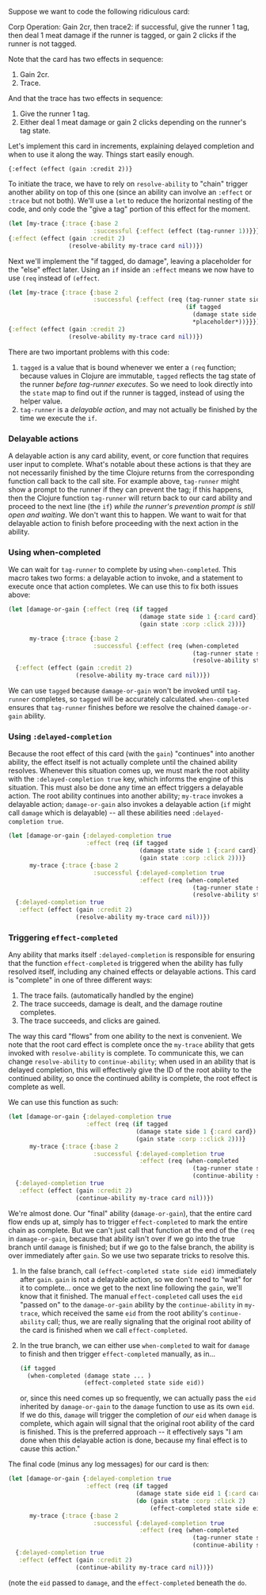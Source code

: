 Suppose we want to code the following ridiculous card:

Corp Operation: Gain 2cr, then trace2: if successful, give the runner 1 tag, then deal 1 meat damage if the runner is tagged, or gain 2 clicks if the runner is not tagged. 

Note that the card has two effects in sequence:

1. Gain 2cr.
2. Trace.

And that the trace has two effects in sequence:

1. Give the runner 1 tag.
2. Either deal 1 meat damage or gain 2 clicks depending on the runner's tag state.

Let's implement this card in increments, explaining delayed completion and when to use it along the way. Things start easily enough.

```
{:effect (effect (gain :credit 2))}
```

To initiate the trace, we have to rely on `resolve-ability` to "chain" trigger another ability on top of this one (since an ability can involve an `:effect` or `:trace` but not both). We'll use a `let` to reduce the horizontal nesting of the code, and only code the "give a tag" portion of this effect for the moment.

```clojure
(let [my-trace {:trace {:base 2
                        :successful {:effect (effect (tag-runner 1))}}}]
{:effect (effect (gain :credit 2)
                 (resolve-ability my-trace card nil))})
```

Next we'll implement the "if tagged, do damage", leaving a placeholder for the "else" effect later. Using an `if` inside an `:effect` means we now have to use `(req` instead of `(effect`.

```clojure
(let [my-trace {:trace {:base 2
                        :successful {:effect (req (tag-runner state side 1)
                                                  (if tagged
                                                    (damage state side 1 {:card card})
                                                    *placeholder*))}}}]
{:effect (effect (gain :credit 2)
                 (resolve-ability my-trace card nil))})
```

There are two important problems with this code:

1. `tagged` is a value that is bound whenever we enter a `(req` function; because values in Clojure are immutable, `tagged` reflects the tag state of the runner _before tag-runner executes_. So we need to look directly into the `state` map to find out if the runner is tagged, instead of using the helper value.
2. `tag-runner` is a _delayable action_, and may not actually be finished by the time we execute the `if`.

### Delayable actions

A delayable action is any card ability, event, or core function that requires user input to complete. What's notable about these actions is that they are not necessarily finished by the time Clojure returns from the corresponding function call back to the call site. For example above, `tag-runner` might show a prompt to the runner if they can prevent the tag; if this happens, then the Clojure function `tag-runner` will return back to our card ability and proceed to the next line (the `if`) _while the runner's prevention prompt is still open and waiting_. We don't want this to happen. We want to wait for that delayable action to finish before proceeding with the next action in the ability.

### Using when-completed

We can wait for `tag-runner` to complete by using `when-completed`. This macro takes two forms: a delayable action to invoke, and a statement to execute once that action completes. We can use this to fix both issues above:

```clojure
(let [damage-or-gain {:effect (req (if tagged
                                     (damage state side 1 {:card card})
                                     (gain state :corp :click 2)))}

      my-trace {:trace {:base 2
                        :successful {:effect (req (when-completed 
                                                    (tag-runner state side 1)
                                                    (resolve-ability state side damage-or-gain card nil)))}}}]
  {:effect (effect (gain :credit 2)
                   (resolve-ability my-trace card nil))})
```

We can use `tagged` because `damage-or-gain` won't be invoked until `tag-runner` completes, so `tagged` will be accurately calculated. `when-completed` ensures that `tag-runner` finishes before we resolve the chained `damage-or-gain` ability.

### Using `:delayed-completion`

Because the root effect of this card (with the `gain`) "continues" into another ability, the effect itself is not actually complete until the chained ability resolves. Whenever this situation comes up, we must mark the root ability with the `:delayed-completion true` key, which informs the engine of this situation. This must also be done any time an effect triggers a delayable action. The root ability continues into another ability; `my-trace` invokes a delayable action; `damage-or-gain` also invokes a delayable action (`if` might call `damage` which is delayable) -- all these abilities need `:delayed-completion true`.

```clojure
(let [damage-or-gain {:delayed-completion true
                      :effect (req (if tagged
                                     (damage state side 1 {:card card})
                                     (gain state :corp :click 2)))}
      my-trace {:trace {:base 2
                        :successful {:delayed-completion true
                                     :effect (req (when-completed 
                                                    (tag-runner state side 1)
                                                    (resolve-ability state side damage-or-gain card nil)))}}}]
  {:delayed-completion true
   :effect (effect (gain :credit 2)
                   (resolve-ability my-trace card nil))})
```

### Triggering `effect-completed`

Any ability that marks itself `:delayed-completion` is responsible for ensuring that the function `effect-completed` is triggered when the ability has fully resolved itself, including any chained effects or delayable actions. This card is "complete" in one of three different ways:

1. The trace fails. (automatically handled by the engine)
2. The trace succeeds, damage is dealt, and the damage routine completes.
3. The trace succeeds, and clicks are gained.

The way this card "flows" from one ability to the next is convenient. We note that the root card effect is complete once the `my-trace` ability that gets invoked with `resolve-ability` is complete. To communicate this, we can change `resolve-ability` to `continue-ability`; when used in an ability that is delayed completion, this will effectively give the ID of the root ability to the continued ability, so once the continued ability is complete, the root effect is complete as well. 

We can use this function as such:

```clojure
(let [damage-or-gain {:delayed-completion true
                      :effect (req (if tagged
                                    (damage state side 1 {:card card})
                                    (gain state :corp ::click 2)))}
      my-trace {:trace {:base 2
                        :successful {:delayed-completion true
                                     :effect (req (when-completed 
                                                    (tag-runner state side 1)
                                                    (continue-ability state side damage-or-gain card nil)))}}}]
  {:delayed-completion true
   :effect (effect (gain :credit 2)
                   (continue-ability my-trace card nil))})
```

We're almost done. Our "final" ability (`damage-or-gain`), that the entire card flow ends up at, simply has to trigger `effect-completed` to mark the entire chain as complete. But we can't just call that function at the end of the `(req` in `damage-or-gain`, because that ability isn't over if we go into the true branch until `damage` is finished; but if we go to the false branch, the ability is over immediately after `gain`. So we use two separate tricks to resolve this.

1. In the false branch, call `(effect-completed state side eid)` immediately after `gain`. `gain` is not a delayable action, so we don't need to "wait" for it to complete... once we get to the next line following the `gain`, we'll know that it finished. The manual `effect-completed` call uses the `eid` "passed on" to the `damage-or-gain` ability by the `continue-ability` in `my-trace`, which received the same `eid` from the root ability's `continue-ability` call; thus, we are really signaling that the original root ability of the card is finished when we call `effect-completed`.

2. In the true branch, we can either use `when-completed` to wait for `damage` to finish and then trigger `effect-completed` manually, as in...

    ```clojure
    (if tagged
      (when-completed (damage state ... )
                      (effect-completed state side eid))
    ```

    or, since this need comes up so frequently, we can actually pass the `eid` inherited by `damage-or-gain` to the `damage` function to use as its own `eid`. If we do this, `damage` will trigger the completion of _our_ `eid` when `damage` is complete, which again will signal that the original root ability of the card is finished. This is the preferred approach -- it effectively says "I am done when this delayable action is done, because my final effect is to cause this action."

The final code (minus any log messages) for our card is then:

```clojure
(let [damage-or-gain {:delayed-completion true
                      :effect (req (if tagged
                                    (damage state side eid 1 {:card card})
                                    (do (gain state :corp :click 2)
                                        (effect-completed state side eid))))}
      my-trace {:trace {:base 2
                        :successful {:delayed-completion true
                                     :effect (req (when-completed 
                                                    (tag-runner state side 1)
                                                    (continue-ability state side damage-or-gain card nil)))}}}]
  {:delayed-completion true
   :effect (effect (gain :credit 2)
                   (continue-ability my-trace card nil))})
```

(note the `eid` passed to `damage`, and the `effect-completed` beneath the `do`.